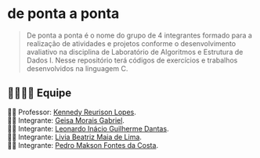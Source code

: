 # de ponta a ponta
> De ponta a ponta é o nome do grupo de 4 integrantes formado para a realização de atividades e projetos conforme o desenvolvimento avaliativo na disciplina de Laboratório de Algoritmos e Estrutura de Dados I. Nesse repositório terá códigos de exercícios e trabalhos desenvolvidos na linguagem C.

## :family_man_woman_girl_boy: Equipe
:man_teacher: Professor: [Kennedy Reurison Lopes](https://github.com/kennedyufersa).<br />
:woman_student: Integrante: [Geisa Morais Gabriel](https://github.com/Geisa-mg).<br />
:man_student: Integrante: [Leonardo Inácio Guilherme Dantas](https://github.com/LeonardoIGD).<br />
:woman_student: Integrante: [Livia Beatriz Maia de Lima](https://github.com/liviabeatrizml).<br />
:man_student: Integrante: [Pedro Makson Fontes da Costa](https://github.com/PedroMakson).
